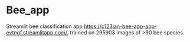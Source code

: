 # Bee_app

Streamlit bee classification app https://c123ian-bee-app-app-evtngf.streamlitapp.com/, trained on 295903 images of >90 bee species.
